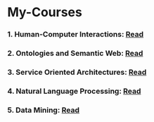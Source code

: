 # My-Courses


### 1. Human-Computer Interactions:    <a href="https://github.com/GitTeaching/My-Courses/blob/main/S1/Human-Computer-Interactions/README.md">Read</a>
### 2. Ontologies and Semantic Web:     <a href="https://github.com/GitTeaching/My-Courses/blob/main/S1/Ontologies-and-Semantic-Web/README.md">Read</a>
### 3. Service Oriented Architectures: <a href="https://github.com/GitTeaching/My-Courses/tree/main/S1/Service-Oriented-Architectures/README.md">Read</a>
### 4. Natural Language Processing:  <a href="https://github.com/GitTeaching/My-Courses/tree/main/S2/Natural-Language-Processing/README.md">Read</a>
### 5. Data Mining: <a href="https://github.com/GitTeaching/My-Courses/blob/main/S2/Data-Mining/README.md">Read</a>
